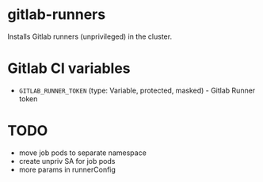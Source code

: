 # gitlab-runners

Installs Gitlab runners (unprivileged) in the cluster.

# Gitlab CI variables

- `GITLAB_RUNNER_TOKEN` (type: Variable, protected, masked) - Gitlab Runner token

# TODO

- move job pods to separate namespace
- create unpriv SA for job pods
- more params in runnerConfig
